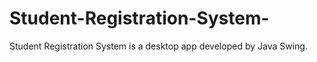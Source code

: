# Student-Registration-System-
Student Registration System is a desktop app developed by Java Swing.
